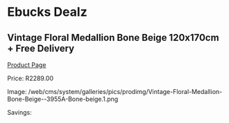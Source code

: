 
# Ebucks Dealz
## Vintage Floral Medallion Bone Beige 120x170cm + Free Delivery
[Product Page](https://www.ebucks.com/web/shop/productSelected.do?prodId=1210582131&catId=1209942441)

Price: R2289.00

Image: /web/cms/system/galleries/pics/prodimg/Vintage-Floral-Medallion-Bone-Beige--3955A-Bone-beige.1.png

Savings: 


	